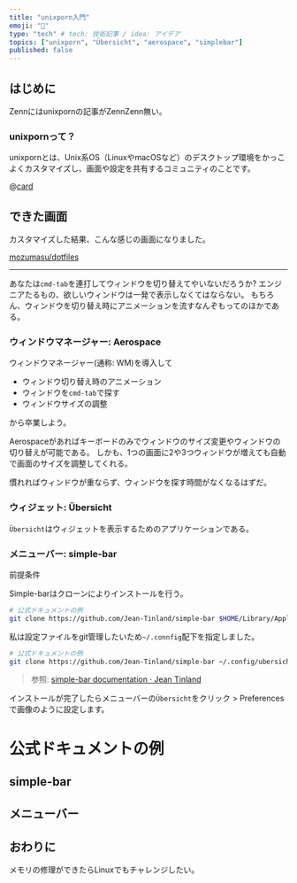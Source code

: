 ```yaml
---
title: "unixporn入門"
emoji: "🌟"
type: "tech" # tech: 技術記事 / idea: アイデア
topics: ["unixporn", "Übersicht", "aerospace", "simplebar"]
published: false
---
```


## はじめに

Zennにはunixpornの記事がZennZenn無い。

### unixpornって？

unixpornとは、Unix系OS（LinuxやmacOSなど）のデスクトップ環境をかっこよくカスタマイズし、画面や設定を共有するコミュニティのことです。

@[card](https://www.reddit.com/r/unixporn/)

## できた画面

カスタマイズした結果、こんな感じの画面になりました。

[mozumasu/dotfiles](https://github.com/mozumasu/dotfiles)

---

あなたは`cmd-tab`を連打してウィンドウを切り替えてやいないだろうか?
エンジニアたるもの、欲しいウィンドウは一発で表示しなくてはならない。
もちろん、ウィンドウを切り替え時にアニメーションを流すなんぞもってのほかである。

### ウィンドウマネージャー: Aerospace

ウィンドウマネージャー(通称: WM)を導入して

- ウィンドウ切り替え時のアニメーション
- ウィンドウを`cmd-tab`で探す
- ウィンドウサイズの調整

から卒業しよう。

Aerospaceがあればキーボードのみでウィンドウのサイズ変更やウィンドウの切り替えが可能である。
しかも、1つの画面に2や3つウィンドウが増えても自動で画面のサイズを調整してくれる。

慣れればウィンドウが重ならず、ウィンドウを探す時間がなくなるはずだ。

### ウィジェット: Übersicht

`Übersicht`はウィジェットを表示するためのアプリケーションである。

### メニューバー: simple-bar

前提条件

Simple-barはクローンによりインストールを行う。

```sh
# 公式ドキュメントの例
git clone https://github.com/Jean-Tinland/simple-bar $HOME/Library/Application\ Support/Übersicht/widgets/simple-bar
```

私は設定ファイルをgit管理したいため`~/.connfig`配下を指定しました。

```sh
# 公式ドキュメントの例
git clone https://github.com/Jean-Tinland/simple-bar ~/.config/ubersicht/widgets/simple-bar
```

> 参照: [simple-bar documentation · Jean Tinland](https://www.jeantinland.com/toolbox/simple-bar/documentation/installation/)

インストールが完了したらメニューバーの`Übersicht`をクリック > Preferences で画像のように設定します。

# 公式ドキュメントの例

## simple-bar

## メニューバー

## おわりに

メモリの修理ができたらLinuxでもチャレンジしたい。
